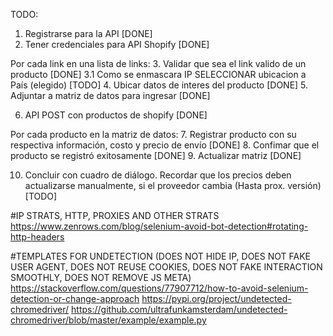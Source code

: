 TODO:
1. Registrarse para la API [DONE]
2. Tener credenciales para API Shopify [DONE]

Por cada link en una lista de links:
3. Validar que sea el link valido de un producto [DONE]
3.1 Como se enmascara IP SELECCIONAR ubicacion a País (elegido) [TODO]
4. Ubicar datos de interes del producto [DONE]
5. Adjuntar a matriz de datos para ingresar [DONE]

6. API POST con productos de shopify [DONE]

Por cada producto en la matriz de datos:
7. Registrar producto con su respectiva información, costo y precio de envío [DONE]
8. Confimar que el producto se registró exitosamente [DONE]
9. Actualizar matriz [DONE]

10. Concluir con cuadro de diálogo. Recordar que los precios deben actualizarse manualmente,
si el proveedor cambia (Hasta prox. versión) [TODO]



#IP STRATS, HTTP, PROXIES AND OTHER STRATS
https://www.zenrows.com/blog/selenium-avoid-bot-detection#rotating-http-headers

#TEMPLATES FOR UNDETECTION (DOES NOT HIDE IP, DOES NOT FAKE USER AGENT, DOES NOT REUSE COOKIES, DOES NOT FAKE INTERACTION SMOOTHLY, DOES NOT REMOVE JS META)
https://stackoverflow.com/questions/77907712/how-to-avoid-selenium-detection-or-change-approach
https://pypi.org/project/undetected-chromedriver/
https://github.com/ultrafunkamsterdam/undetected-chromedriver/blob/master/example/example.py